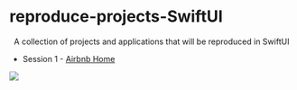 # reproduce-projects-SwiftUI

<center>A collection of projects and applications that will be reproduced in SwiftUI</center>


 *  Session 1 - [Airbnb Home](/airbnb-home/airbnb-swiftui.md)
 

 ![](airbnb-giphy.gif)


